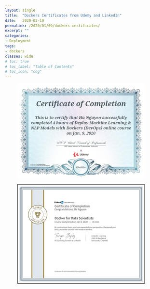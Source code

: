 ```yaml
---
layout: single
title:  "Dockers Certificates from Udemy and LinkedIn"
date:   2020-02-19
permalink: /2020/01/09/dockers-certificates/
excerpt: ""
categories: 
- Deployment
tags:
- dockers
classes: wide
# toc: true
# toc_label: "Table of Contents"
# toc_icon: "cog"
---
```


<figure>
	<img src="https://github.com/datasciblog/datasciblog.github.io/blob/master/_posts/images/2020-01-09-dockers-certificates/1.jpg?raw=true">
</figure>

<figure>
	<img src="https://github.com/datasciblog/datasciblog.github.io/blob/master/_posts/images/2020-01-09-dockers-certificates/2.png?raw=true">
</figure>